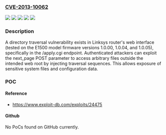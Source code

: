 ### [CVE-2013-10062](https://cve.mitre.org/cgi-bin/cvename.cgi?name=CVE-2013-10062)
![](https://img.shields.io/static/v1?label=Product&message=E1500&color=blue)
![](https://img.shields.io/static/v1?label=Version&message=1.0.00%20&color=brightgreen)
![](https://img.shields.io/static/v1?label=Version&message=1.0.04%20&color=brightgreen)
![](https://img.shields.io/static/v1?label=Version&message=1.0.05%20&color=brightgreen)
![](https://img.shields.io/static/v1?label=Vulnerability&message=CWE-22%20Improper%20Limitation%20of%20a%20Pathname%20to%20a%20Restricted%20Directory%20('Path%20Traversal')&color=brightgreen)

### Description

A directory traversal vulnerability exists in Linksys router's web interface (tested on the E1500 model firmware versions 1.0.00, 1.0.04, and 1.0.05), specifically in the /apply.cgi endpoint. Authenticated attackers can exploit the next_page POST parameter to access arbitrary files outside the intended web root by injecting traversal sequences. This allows exposure of sensitive system files and configuration data.

### POC

#### Reference
- https://www.exploit-db.com/exploits/24475

#### Github
No PoCs found on GitHub currently.

